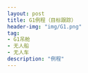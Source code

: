 ```yaml
---
layout: post
title: G1例程（目标跟踪）
header-img: "img/G1.png"
tag:
- G1吊舱
- 无人船
- 无人车
description: "例程"
---
```

